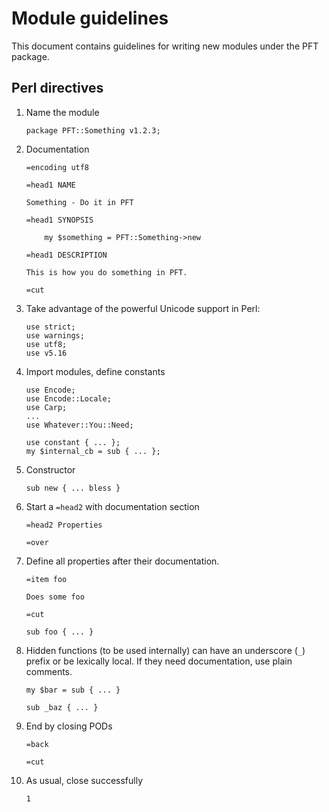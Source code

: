 Module guidelines
=================

This document contains guidelines for writing new modules under the PFT
package.

Perl directives
---------------

 1. Name the module

        package PFT::Something v1.2.3;

 2. Documentation

        =encoding utf8

        =head1 NAME

        Something - Do it in PFT

        =head1 SYNOPSIS

            my $something = PFT::Something->new

        =head1 DESCRIPTION

        This is how you do something in PFT.

        =cut

 3. Take advantage of the powerful Unicode support in Perl:

        use strict;
        use warnings;
        use utf8;
        use v5.16

 4. Import modules, define constants

        use Encode;
        use Encode::Locale;
        use Carp;
        ...
        use Whatever::You::Need;

        use constant { ... };
        my $internal_cb = sub { ... };

 5. Constructor 

        sub new { ... bless }

 6. Start a `=head2` with documentation section

        =head2 Properties

        =over

 7. Define all properties after their documentation.
 
        =item foo

        Does some foo

        =cut

        sub foo { ... }

 8. Hidden functions (to be used internally) can have an underscore (`_`)
    prefix or be lexically local. If they need documentation, use plain
    comments.

        my $bar = sub { ... }

        sub _baz { ... }

 9. End by closing PODs

        =back

        =cut

10. As usual, close successfully

        1
